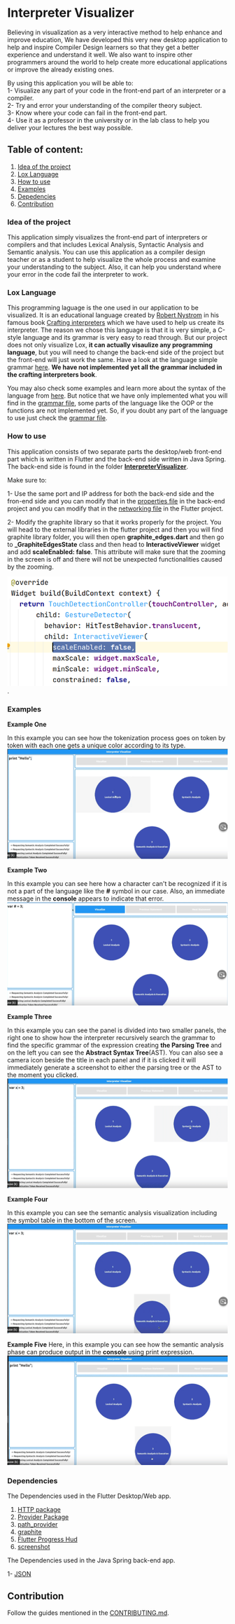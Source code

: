 # Interpreter Visualizer 
Believing in visualization as a very interactive method to help enhance and improve education, We have developed this very new desktop application to help and inspire Compiler Design learners so that they get a better experience and understand it well. We also want to inspire other programmers around the world to help create more educational applications or improve the already existing ones.

By using this application you will be able to:<br />
1- Visualize any part of your code in the front-end part of an interpreter or a compiler.<br />
2- Try and error your understanding of the compiler theory subject.<br />
3- Know where your code can fail in the front-end part.<br />
4- Use it as a professor in the university or in the lab class to help you deliver your lectures the best way possible.<br />

## Table of content:
1. [Idea of the project](#idea) 
2. [Lox Language](#lox)
3. [How to use](#install)
4. [Examples](#ex)
5. [Depedencies](#Depend)
6. [Contribution](#con)

<a name = "idea"></a>
### Idea of the project

This application simply visualizes the front-end part of interpreters or compilers and that includes Lexical Analysis, Syntactic Analysis and Semantic analysis.
You can use this application as a compiler design teacher or as a student to help visualize the whole process and examine your understanding to the subject. Also, it can help you understand where your error in the code fail the interpreter to work. 

<a name = "lox"></a>
### Lox Language

This programming laguage is the one used in our application to be visualized. It is an educational language created by [Robert Nystrom](https://github.com/munificent) in his famous book [Crafting interpreters](https://craftinginterpreters.com/contents.html) which we have used to help us create its interpreter. The reason we chose this language is that it is very simple, a C-style language and its grammar is very easy to read through. But our project does not only visualize Lox, **it can actually visaulize any programming language**, but you will need to change the back-end side of the project but the front-end will just work the same.
Have a look at the language simple grammar [here](LoxGrammar). **We have not implemented yet all the grammar included in the crafting interpreters book**.

You may also check some examples and learn more about the syntax of the language from [here](https://craftinginterpreters.com/the-lox-language.html). But notice that we have only implemented what you will find in the [grammar file](LoxGrammar), some parts of the language like the OOP or the functions are not implemented yet. So, if you doubt any part of the language to use just check the [grammar file](LoxGrammar).

<a name = "install"></a>
### How to use

This application consists of two separate parts the desktop/web front-end part which is written in Flutter and the back-end side written in Java Spring. The back-end side is found in the folder [**InterpreterVisualizer**](https://github.com/OsamaMaani/Interpreter-Visualizer/tree/master/InterpreterVisualizer).

Make sure to:

1- Use the same port and IP address for both the back-end side and the fron-end side and you can modify that in the [properties file](https://github.com/OsamaMaani/Interpreter-Visualizer/blob/master/InterpreterVisualizer/src/main/resources/application.properties) in the back-end project and you can modify that in the [networking file](https://github.com/OsamaMaani/Interpreter-Visualizer/blob/master/lib/services/networking.dart) in the Flutter project.

2- Modify the graphite library so that it works properly for  the project. You will head to the external libraries in the flutter project and then you will find graphite library folder, you will then open **graphite_edges.dart** and then go to  **_GraphiteEdgesState** class and then head to **InteractiveViewer** widget and add **scaleEnabled: false**. This attribute will make sure that the zooming in the screen is off and there will not be unexpected functionalities caused by the zooming.

![add](graphite_modify.png).

<a name = "ex"></a>
### Examples

 
 **Example One**
 
 In this example you can see how the tokenization process goes on token by token with each one gets a unique color according to its type. 
![Lexical Analysis](peek-hello-lexical.gif)

**Example Two**

In this example you can see here how a character can't be recognized if it is not a part of the language like the **#** symbol in our case.
Also, an immediate message in the **console** appears to indicate that error.
![Lexical Analysis](peek-lexical-error.gif)

**Example Three**

In this example you can see the panel is divided into two smaller panels, the right one to show how the interpreter recursively search the grammar to find the specific grammar of the expression creating **the Parsing Tree** and on the left you can see the **Abstract Syntax Tree**(AST). 
You can also see a camera icon beside the title in each panel and if it is clicked it will immediately generate a screenshot to either the parsing tree or the AST to the moment you clicked. 
![Lexical Analysis](Peek-parsing.gif)

**Example Four**

In this example you can see the semantic analysis visualization including the symbol table in the bottom of the screen.
![Lexical Analysis](Peek-semantic.gif)

**Example Five**
Here, in this example you can see how the semantic analysis phase can produce output in the **console** using print expression.
![Lexical Analysis](peek-hello-semantic.gif)

<a name = "Depend"></a>
### Dependencies

The Dependencies used in the Flutter Desktop/Web app.
1. [HTTP package](https://pub.dev/packages/http)
2. [Provider Package](https://pub.dev/packages/provider) 
3. [path_provider](https://pub.dev/packages/path_provider)
4. [graphite](https://pub.dev/packages/graphite)
5. [Flutter Progress Hud](https://pub.dev/packages/flutter_progress_hud)
6. [screenshot](https://pub.dev/packages/screenshot)

The Dependencies used in the Java Spring back-end app.

1- [JSON](https://mvnrepository.com/artifact/org.json/json/20090211)

<a name= "con"></a>
## Contribution

Follow the guides mentioned in the [CONTRIBUTING.md](contribution.md).














